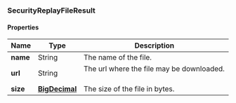 
[//]: # (CLASS:SecurityReplayFileResult)

[//]: # (KIND:object)

### SecurityReplayFileResult

#### Properties

[//]: # (START_DEFINITION)

Name | Type | Description
------------ | ------------- | -------------
**name** | String | The name of the file. &nbsp;
**url** | String | The url where the file may be downloaded. &nbsp;
**size** | [**BigDecimal**](BigDecimal.md) | The size of the file in bytes. &nbsp;

[//]: # (END_DEFINITION)


[//]: # (CONTAINED_CLASS:BigDecimal)





